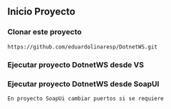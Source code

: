 ## Inicio Proyecto

### Clonar este proyecto 
    
    https://github.com/eduardolinaresp/DotnetWS.git

### Ejecutar proyecto DotnetWS desde VS 

### Ejecutar proyecto DotnetWS desde SoapUI  

    En proyecto SoapUi cambiar puertos si se requiere
    
